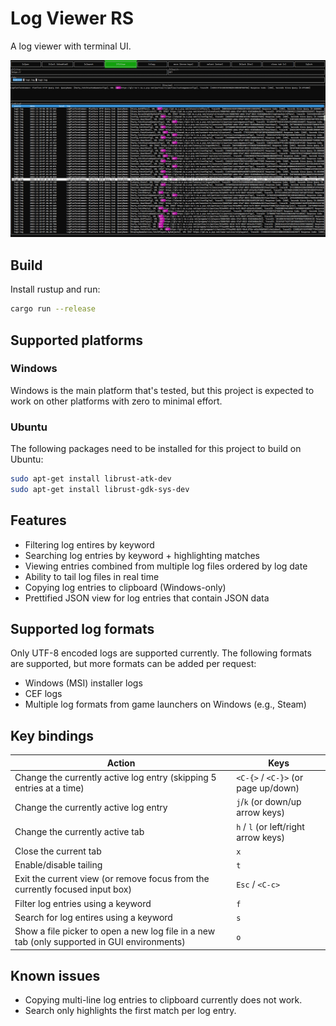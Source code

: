 # Log Viewer RS

A log viewer with terminal UI.

![screenshot](res/screenshot.png "screenshot")

## Build
Install rustup and run:
```sh
cargo run --release
```

## Supported platforms
### Windows

Windows is the main platform that's tested, but this project is expected to work on other platforms with zero to minimal effort.

### Ubuntu
The following packages need to be installed for this project to build on Ubuntu:

```sh
sudo apt-get install librust-atk-dev
sudo apt-get install librust-gdk-sys-dev
```

## Features
- Filtering log entires by keyword
- Searching log entries by keyword + highlighting matches
- Viewing entries combined from multiple log files ordered by log date
- Ability to tail log files in real time
- Copying log entries to clipboard (Windows-only)
- Prettified JSON view for log entries that contain JSON data

## Supported log formats
Only UTF-8 encoded logs are supported currently. The following formats are supported, but more formats can be added per request:
- Windows (MSI) installer logs
- CEF logs
- Multiple log formats from game launchers on Windows (e.g., Steam)

## Key bindings
| Action | Keys  | 
| ---  | ---     |
| Change the currently active log entry (skipping 5 entries at a time) | `<C-{>` / `<C-}>` (or page up/down) |
| Change the currently active log entry | `j`/`k` (or down/up arrow keys) |
| Change the currently active tab | `h` / `l` (or left/right arrow keys)  |
| Close the current tab | `x` |
| Enable/disable tailing | `t` |
| Exit the current view (or remove focus from the currently focused input box)  | `Esc` / `<C-c>` |
| Filter log entries using a keyword | `f` |
| Search for log entires using a keyword | `s` |
| Show a file picker to open a new log file in a new tab (only supported in GUI environments) | `o` |

## Known issues
- Copying multi-line log entries to clipboard currently does not work.
- Search only highlights the first match per log entry.
